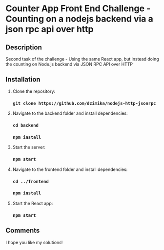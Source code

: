 # Counter App Front End Challenge -  Counting on a nodejs backend via a json rpc api over http

## Description

Second task of the challenge - Using the same React app, but instead doing the counting on Node.js backend via JSON RPC API over HTTP

## Installation

1. Clone the repository:
   ### `git clone https://github.com/dzimika/nodejs-http-jsonrpc`

2. Navigate to the backend folder and install dependencies:
   ### `cd backend`
   ### `npm install`

3. Start the server:
   ### `npm start`

4. Navigate to the frontend folder and install dependencies:
   ### `cd ../frontend`
   ### `npm install`

5. Start the React app:
   ### `npm start`

## Comments
I hope you like my solutions!
